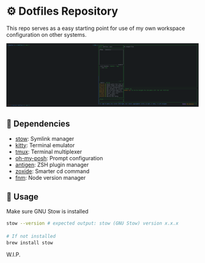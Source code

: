 # ⚙️ Dotfiles Repository

This repo serves as a easy starting point for use of my own workspace configuration on other systems.

![Setup screenshot](/screengrab.png)

## 🧱 Dependencies

- [stow](https://formulae.brew.sh/formula/stow#default): Symlink manager
- [kitty](https://github.com/kovidgoyal/kitty): Terminal emulator
- [tmux](https://github.com/tmux/tmux): Terminal multiplexer
- [oh-my-posh](https://github.com/JanDeDobbeleer/oh-my-posh): Prompt configuration
- [antigen](https://github.com/zsh-users/antigen): ZSH plugin manager
- [zoxide](https://github.com/ajeetdsouza/zoxide): Smarter cd command
- [fnm](https://github.com/Schniz/fnm): Node version manager

## 🔨 Usage

Make sure GNU Stow is installed

```bash
stow --version # expected output: stow (GNU Stow) version x.x.x

# If not installed
brew install stow
```

W.I.P.
